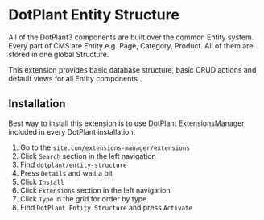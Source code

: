 # DotPlant Entity Structure
All of the DotPlant3 components are built over the common Entity system.
Every part of CMS are Entity e.g. Page, Category, Product. All of them are stored in one global Structure.

This extension provides basic database structure, basic CRUD actions and default views for all Entity components.

## Installation

Best way to install this extension is to use DotPlant ExtensionsManager included in every DotPlant installation.
1. Go to the `site.com/extensions-manager/extensions`
2. Click `Search` section in the left navigation
3. Find `dotplant/entity-structure`
4. Press `Details` and wait a bit
5. Click `Install`
6. Click `Extensions` section in the left navigation
7. Click `Type` in the grid for order by type
8. Find `DotPlant Entity Structure` and press `Activate`